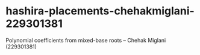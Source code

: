 # hashira-placements-chehakmiglani-229301381
Polynomial coefficients from mixed-base roots – Chehak Miglani (229301381)

